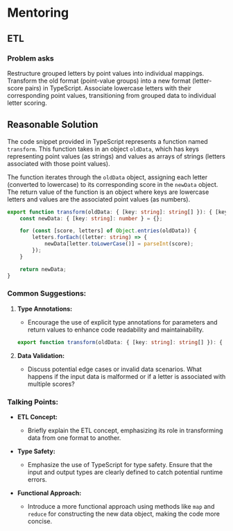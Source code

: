 # Mentoring

## ETL

### Problem asks

Restructure grouped letters by point values into individual mappings. 
Transform the old format (point-value groups) into a new format (letter-score pairs) in TypeScript. 
Associate lowercase letters with their corresponding point values, transitioning from grouped data to individual letter scoring.

## Reasonable Solution

The code snippet provided in TypeScript represents a function named `transform`. 
This function takes in an object `oldData`, which has keys representing point values (as strings) and values as arrays of strings (letters associated with those point values).

The function iterates through the `oldData` object, assigning each letter (converted to lowercase) to its corresponding score in the `newData` object. 
The return value of the function is an object where keys are lowercase letters and values are the associated point values (as numbers).

```typescript
export function transform(oldData: { [key: string]: string[] }): { [key: string]: number } {
    const newData: { [key: string]: number } = {};

    for (const [score, letters] of Object.entries(oldData)) {
        letters.forEach((letter: string) => {
            newData[letter.toLowerCase()] = parseInt(score);
        });
    }

    return newData;
}
```


### Common Suggestions:

1. **Type Annotations:**
   - Encourage the use of explicit type annotations for parameters and return values to enhance code readability and maintainability.

   ```typescript
   export function transform(oldData: { [key: string]: string[] }): { [key: string]: number } {
   ```

2. **Data Validation:**
   - Discuss potential edge cases or invalid data scenarios. What happens if the input data is malformed or if a letter is associated with multiple scores?

### Talking Points:

- **ETL Concept:**
  - Briefly explain the ETL concept, emphasizing its role in transforming data from one format to another.

- **Type Safety:**
  - Emphasize the use of TypeScript for type safety. Ensure that the input and output types are clearly defined to catch potential runtime errors.

- **Functional Approach:**
  - Introduce a more functional approach using methods like `map` and `reduce` for constructing the new data object, making the code more concise.

